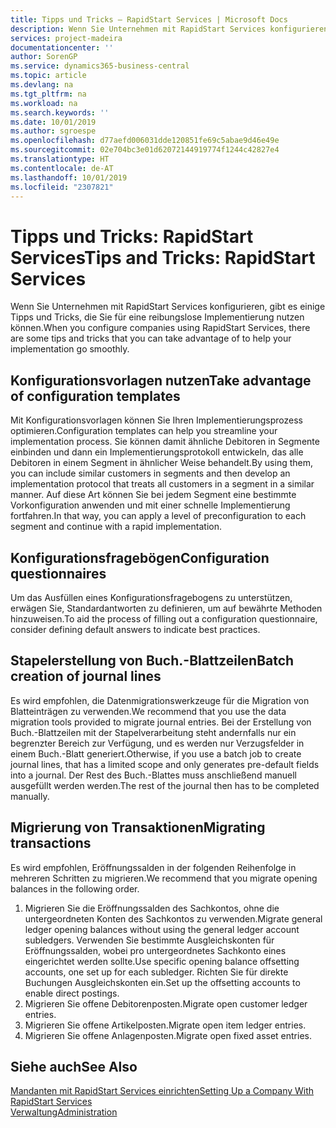 ```yaml
---
title: Tipps und Tricks – RapidStart Services | Microsoft Docs
description: Wenn Sie Unternehmen mit RapidStart Services konfigurieren, gibt es einige Tipps und Tricks, die Sie für eine reibungslose Implementierung nutzen können.
services: project-madeira
documentationcenter: ''
author: SorenGP
ms.service: dynamics365-business-central
ms.topic: article
ms.devlang: na
ms.tgt_pltfrm: na
ms.workload: na
ms.search.keywords: ''
ms.date: 10/01/2019
ms.author: sgroespe
ms.openlocfilehash: d77aefd006031dde120851fe69c5abae9d46e49e
ms.sourcegitcommit: 02e704bc3e01d62072144919774f1244c42827e4
ms.translationtype: HT
ms.contentlocale: de-AT
ms.lasthandoff: 10/01/2019
ms.locfileid: "2307821"
---
```

# <a name="tips-and-tricks-rapidstart-services"></a><span data-ttu-id="a5bf1-103">Tipps und Tricks: RapidStart Services</span><span class="sxs-lookup"><span data-stu-id="a5bf1-103">Tips and Tricks: RapidStart Services</span></span>
<span data-ttu-id="a5bf1-104">Wenn Sie Unternehmen mit RapidStart Services konfigurieren, gibt es einige Tipps und Tricks, die Sie für eine reibungslose Implementierung nutzen können.</span><span class="sxs-lookup"><span data-stu-id="a5bf1-104">When you configure companies using RapidStart Services, there are some tips and tricks that you can take advantage of to help your implementation go smoothly.</span></span>  

## <a name="take-advantage-of-configuration-templates"></a><span data-ttu-id="a5bf1-105">Konfigurationsvorlagen nutzen</span><span class="sxs-lookup"><span data-stu-id="a5bf1-105">Take advantage of configuration templates</span></span>  
<span data-ttu-id="a5bf1-106">Mit Konfigurationsvorlagen können Sie Ihren Implementierungsprozess optimieren.</span><span class="sxs-lookup"><span data-stu-id="a5bf1-106">Configuration templates can help you streamline your implementation process.</span></span> <span data-ttu-id="a5bf1-107">Sie können damit ähnliche Debitoren in Segmente einbinden und dann ein Implementierungsprotokoll entwickeln, das alle Debitoren in einem Segment in ähnlicher Weise behandelt.</span><span class="sxs-lookup"><span data-stu-id="a5bf1-107">By using them, you can include similar customers in segments and then develop an implementation protocol that treats all customers in a segment in a similar manner.</span></span> <span data-ttu-id="a5bf1-108">Auf diese Art können Sie bei jedem Segment eine bestimmte Vorkonfiguration anwenden und mit einer schnelle Implementierung fortfahren.</span><span class="sxs-lookup"><span data-stu-id="a5bf1-108">In that way, you can apply a level of preconfiguration to each segment and continue with a rapid implementation.</span></span>  

## <a name="configuration-questionnaires"></a><span data-ttu-id="a5bf1-109">Konfigurationsfragebögen</span><span class="sxs-lookup"><span data-stu-id="a5bf1-109">Configuration questionnaires</span></span>  
<span data-ttu-id="a5bf1-110">Um das Ausfüllen eines Konfigurationsfragebogens zu unterstützen, erwägen Sie, Standardantworten zu definieren, um auf bewährte Methoden hinzuweisen.</span><span class="sxs-lookup"><span data-stu-id="a5bf1-110">To aid the process of filling out a configuration questionnaire, consider defining default answers to indicate best practices.</span></span>  

## <a name="batch-creation-of-journal-lines"></a><span data-ttu-id="a5bf1-111">Stapelerstellung von Buch.-Blattzeilen</span><span class="sxs-lookup"><span data-stu-id="a5bf1-111">Batch creation of journal lines</span></span>  
<span data-ttu-id="a5bf1-112">Es wird empfohlen, die Datenmigrationswerkzeuge für die Migration von Blatteinträgen zu verwenden.</span><span class="sxs-lookup"><span data-stu-id="a5bf1-112">We recommend that you use the data migration tools provided to migrate journal entries.</span></span> <span data-ttu-id="a5bf1-113">Bei der Erstellung von Buch.-Blattzeilen mit der Stapelverarbeitung steht andernfalls nur ein begrenzter Bereich zur Verfügung, und es werden nur Verzugsfelder in einem Buch.-Blatt generiert.</span><span class="sxs-lookup"><span data-stu-id="a5bf1-113">Otherwise, if you use a batch job to create journal lines, that has a limited scope and only generates pre-default fields into a journal.</span></span> <span data-ttu-id="a5bf1-114">Der Rest des Buch.-Blattes muss anschließend manuell ausgefüllt werden werden.</span><span class="sxs-lookup"><span data-stu-id="a5bf1-114">The rest of the journal then has to be completed manually.</span></span>  

## <a name="migrating-transactions"></a><span data-ttu-id="a5bf1-115">Migrierung von Transaktionen</span><span class="sxs-lookup"><span data-stu-id="a5bf1-115">Migrating transactions</span></span>  
<span data-ttu-id="a5bf1-116">Es wird empfohlen, Eröffnungssalden in der folgenden Reihenfolge in mehreren Schritten zu migrieren.</span><span class="sxs-lookup"><span data-stu-id="a5bf1-116">We recommend that you migrate opening balances in the following order.</span></span>  

1.  <span data-ttu-id="a5bf1-117">Migrieren Sie die Eröffnungssalden des Sachkontos, ohne die untergeordneten Konten des Sachkontos zu verwenden.</span><span class="sxs-lookup"><span data-stu-id="a5bf1-117">Migrate general ledger opening balances without using the general ledger account subledgers.</span></span> <span data-ttu-id="a5bf1-118">Verwenden Sie bestimmte Ausgleichskonten für Eröffnungssalden, wobei pro untergeordnetes Sachkonto eines eingerichtet werden sollte.</span><span class="sxs-lookup"><span data-stu-id="a5bf1-118">Use specific opening balance offsetting accounts, one set up for each subledger.</span></span> <span data-ttu-id="a5bf1-119">Richten Sie für direkte Buchungen Ausgleichskonten ein.</span><span class="sxs-lookup"><span data-stu-id="a5bf1-119">Set up the offsetting accounts to enable direct postings.</span></span>  
2.  <span data-ttu-id="a5bf1-120">Migrieren Sie offene Debitorenposten.</span><span class="sxs-lookup"><span data-stu-id="a5bf1-120">Migrate open customer ledger entries.</span></span>  
3.  <span data-ttu-id="a5bf1-121">Migrieren Sie offene Artikelposten.</span><span class="sxs-lookup"><span data-stu-id="a5bf1-121">Migrate open item ledger entries.</span></span>  
4.  <span data-ttu-id="a5bf1-122">Migrieren Sie offene Anlagenposten.</span><span class="sxs-lookup"><span data-stu-id="a5bf1-122">Migrate open fixed asset entries.</span></span>  

## <a name="see-also"></a><span data-ttu-id="a5bf1-123">Siehe auch</span><span class="sxs-lookup"><span data-stu-id="a5bf1-123">See Also</span></span>  
[<span data-ttu-id="a5bf1-124">Mandanten mit RapidStart Services einrichten</span><span class="sxs-lookup"><span data-stu-id="a5bf1-124">Setting Up a Company With RapidStart Services</span></span>](admin-set-up-a-company-with-rapidstart.md)  
[<span data-ttu-id="a5bf1-125">Verwaltung</span><span class="sxs-lookup"><span data-stu-id="a5bf1-125">Administration</span></span>](admin-setup-and-administration.md)

